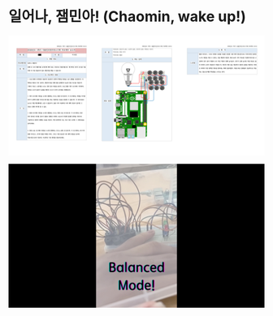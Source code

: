 # 일어나, 잼민아! (Chaomin, wake up!)

[![2022년도 1학기 사물인터넷서비스기획 프로젝트 보고서](images/report.png)]([게시용]%202022년도%201학기%20사물인터넷서비스기획%20프로젝트%20보고서.pdf)

[![동영상](images/balanced-mode.png)](https://cdn.jsdelivr.net/gh/MCPE-PC/2022-dimigo-chaomin-wake-up@main/demo.mp4)
